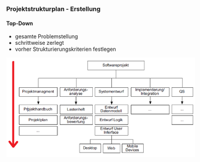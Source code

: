### Projektstrukturplan - Erstellung
#### Top-Down

- gesamte Problemstellung
- schrittweise zerlegt
- vorher Strukturierungskriterien festlegen

![Projektstrukturplan](folien\4_projektorganisation\Projektstrukturplan_Top-Down.png)
